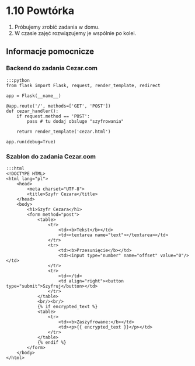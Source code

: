 1.10 Powtórka
=============

1. Próbujemy zrobić zadania w domu.
2. W czasie zajęć rozwiązujemy je wspólnie po kolei.

Informacje pomocnicze
---------------------

### Backend do zadania Cezar.com

    :::python
    from flask import Flask, request, render_template, redirect

    app = Flask(__name__)

    @app.route('/', methods=['GET', 'POST'])
    def cezar_handler():
        if request.method == 'POST':
            pass # tu dodaj obsluge "szyfrowania"
            
        return render_template('cezar.html')

    app.run(debug=True)

### Szablon do zadania Cezar.com

    :::html
    <!DOCTYPE HTML>
    <html lang="pl">
        <head>
            <meta charset="UTF-8">
            <title>Szyfr Cezara</title>
        </head>
        <body>
            <h1>Szyfr Cezara</h1>
            <form method="post">
                <table>
                    <tr>
                        <td><b>Tekst</b></td>
                        <td><textarea name="text"></textarea></td>
                    </tr>
                    <tr>
                        <td><b>Przesunięcie</b></td>
                        <td><input type="number" name="offset" value="0"/></td>
                    </tr>
                    <tr>
                        <td></td>
                        <td align="right"><button type="submit">Szyfruj</button></td>
                    </tr>
                </table>
                <br/><br/>
                {% if encrypted_text %}
                <table>
                    <tr>
                        <td><b>Zaszyfrowane:</b></td>
                        <td><p>{{ encrypted_text }}</p></td>
                    </tr>
                </table>
                {% endif %}
            </form>
        </body>
    </html>
